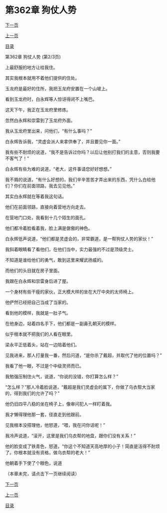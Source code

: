 <h1>第362章    狗仗人势</h1>
            <div><p><a href="./1085_%E7%AC%AC362%E7%AB%A0_%E7%8B%97%E4%BB%97%E4%BA%BA%E5%8A%BF.md">下一页</a></p><p><a href="./1083_%E7%AC%AC362%E7%AB%A0_%E7%8B%97%E4%BB%97%E4%BA%BA%E5%8A%BF.md">上一页</a></p><p><a href="../">目录</a></p></div>
            <div><p>第362章    狗仗人势 (第2/3页)</p><p>上最舒服的地方让给我住。</p><p>其实我根本就用不着他们提供的住处。</p><p>玉龙府是最好的住所，我把玉龙府安置在一个山坡上。</p><p>看到玉龙府时，白永辉等人惊讶得闭不上嘴巴。</p><p>这天下午，我正在玉龙府里修炼。</p><p>忽然白永辉和崇雷到了玉龙府外面。</p><p>我从玉龙府里出来，问他们，“有什么事吗？”</p><p>白永辉告诉我，“灵虚会派人来拿供奉了，并且要见你一面。”</p><p>我有些不耐烦的说道，“我不是告诉过你吗？以后让他别打我们的主意，否则我要不客气了！”</p><p>白永辉有些为难的说道，“老大，这件事请您好好想想。”</p><p>我不屑的说道，“有什么好想的，我们辛辛苦苦才弄出来的东西，凭什么白给他们？你们在前面领路，我去见见他。”</p><p>其实白永辉就在等着我这句话。</p><p>他们在前面领路，直接向着营地方向走去。</p><p>在营地门口处，我看到十几个陌生的面孔。</p><p>他们都冷着脸看着我，脸上满是倨傲的神色。</p><p>白永辉低声说道，“他们都是灵虚会的，非常霸道，是一帮狗仗人势的家伙！”</p><p>我斜着眼睛看了看他们，在他们当中，实力最强的不过是顶级灵士。</p><p>不知道是谁给他们的勇气，敢到这里来耀武扬威的。</p><p>而他们的头目就在房子里面。</p><p>我跟在白永辉和崇雷身后进了屋。</p><p>一个身材有些干瘦的家伙，正大模大样的坐在大厅中央的太师椅上。</p><p>他俨然已经把自己当成了当家的。</p><p>看到他的模样，我就是一肚子气。</p><p>在他身边，站着四名手下，他们都是一副鼻孔朝天的模样。</p><p>似乎根本就不把我们的人看在眼里。</p><p>梁永平正低着头，站在一边陪着他们。</p><p>见我进来，那人打量我一番，然后问道，“是你杀了戴超，并取代了他的位置吗？”</p><p>我看了他一眼，不过是个中级灵师而已。</p><p>我勉强压制住火气，说道，“你说的没错，你打算怎么样？”</p><p>“怎么样？”那人冷着脸说道，“戴超是我们灵虚会的属下，你做了乌衣帮大当家的，得到我们的允许了吗？”</p><p>他仍旧四平八稳的坐在椅子上，像审问犯人一样盯着我。</p><p>我才懒得理他那一套，径直走到他跟前。</p><p>见我根本没搭理他，他怒道，“喂，我在问你话呢！”</p><p>我冷声说道，“滚开，这里是我们乌衣帮的地盘，跟你们没有关系！”</p><p>他的脸变成了铁青色，怒道，“你这个不知道天高地厚的小子！简直是活得不耐烦了。你根本就没有资格，做乌衣帮的老大！”</p><p>他朝着手下使了个眼色，说道</p><p>（本章未完，请点击下一页继续阅读）</p></div>
            <div><p><a href="./1085_%E7%AC%AC362%E7%AB%A0_%E7%8B%97%E4%BB%97%E4%BA%BA%E5%8A%BF.md">下一页</a></p><p><a href="./1083_%E7%AC%AC362%E7%AB%A0_%E7%8B%97%E4%BB%97%E4%BA%BA%E5%8A%BF.md">上一页</a></p><p><a href="../">目录</a></p></div>